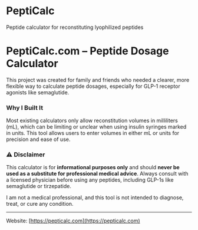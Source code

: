 # PeptiCalc
Peptide calculator for reconstituting lyophilized peptides

# PeptiCalc.com – Peptide Dosage Calculator

This project was created for family and friends who needed a clearer, more flexible way to calculate peptide dosages, especially for GLP-1 receptor agonists like semaglutide.

### Why I Built It
Most existing calculators only allow reconstitution volumes in milliliters (mL), which can be limiting or unclear when using insulin syringes marked in units. This tool allows users to enter volumes in either mL or units for precision and ease of use.

### ⚠️ Disclaimer
This calculator is for **informational purposes only** and should **never be used as a substitute for professional medical advice**. Always consult with a licensed physician before using any peptides, including GLP-1s like semaglutide or tirzepatide.

I am not a medical professional, and this tool is not intended to diagnose, treat, or cure any condition.

---

Website: [https://pepticalc.com](https://pepticalc.com)
